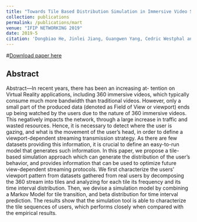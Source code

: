 ```yaml
---
title: "Towards Tile Based Distribution Simulation in Immersive Video Streaming"
collection: publications
permalink: /publications/mart
venue: "IFIP NETWORKING 2019"
date: 2019-5
citation: 'Dongbiao He, Jinlei Jiang, Guangwen Yang, Cedric Westphal and J.J. Garcia-Luna-Aceves. Towards Tile Based Distribution Simulation in Immersive Video Streaming. IFIP NETWORKING 2019'
---
```

#[Download paper here](https://herbdb.github.io/herbthu.github.io/files/mart.pdf)

## Abstract
Abstract—In recent years, there has been an increasing at- tention on Virtual Reality applications, including 360 immersive videos, which typically consume much more bandwidth than traditional videos. However, only a small part of the produced data (denoted as Field of View or viewport) ends up being watched by the users due to the nature of 360 immersive videos. This negatively impacts the network, through a large increase in traffic and wasted resources. Hence, it is necessary to detect where the user is gazing, and what is the movement of the user’s head, in order to define a viewport-dependent streaming transmission strategy. As there are few datasets providing this information, it is crucial to define an easy-to-run model that generates such information. In this paper, we propose a tile- based simulation approach which can generate the distribution of the user’s behavior, and provides information that can be used to optimize future view-dependent streaming protocols. We first characterize the users’ viewport pattern from datasets gathered from real users by decomposing the 360 stream into tiles and analyzing for each tile its frequency and its time interval distribution. Then, we devise a simulation model by combining a Markov Model for tile transition, and beta distribution for time interval prediction. The results show that the simulation tool is able to characterize the tile sequences of users, which performs closely when compared with the empirical results.